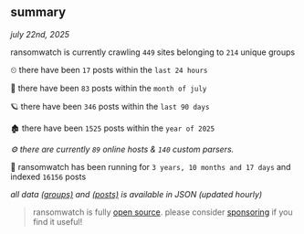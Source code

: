 
## summary
_july 22nd, 2025_

ransomwatch is currently crawling `449` sites belonging to `214` unique groups

⏲ there have been `17` posts within the `last 24 hours`

🦈 there have been `83` posts within the `month of july`

🪐 there have been `346` posts within the `last 90 days`

🏚 there have been `1525` posts within the `year of 2025`

_⚙️ there are currently `89` online hosts & `140` custom parsers._

🦕 ransomwatch has been running for `3 years, 10 months and 17 days` and indexed `16156` posts

_all data  [(groups)](http://ransomwhat.telemetry.ltd/groups) and [(posts)](http://ransomwhat.telemetry.ltd/posts) is available in JSON (updated hourly)_

> ransomwatch is fully [open source](https://github.com/joshhighet/ransomwatch#ransomwatch--). please consider [sponsoring](https://github.com/sponsors/joshhighet) if you find it useful!

